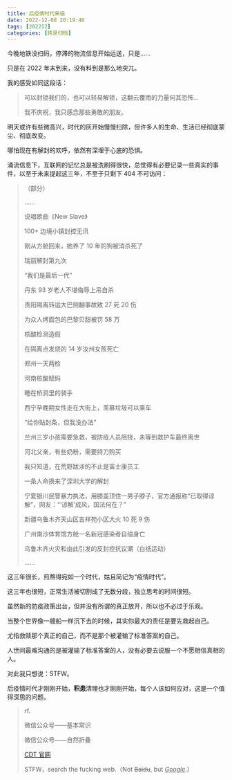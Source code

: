 ```yaml
---
title: 后疫情时代来临
date: 2022-12-08 20:19:46
tags: [202212]
categories: [转录归档]
---
```


今晚地铁没扫码，停滞的物流信息开始运送，只是......

<!-- more -->

只是在 2022 年末到来，没有料到是那么地突兀。

我的感受如同这段话：

> 可以封锁我们的，也可以轻易解锁，这翻云覆雨的力量何其恐怖...
>
> 我不庆祝，我只感念那些勇敢的朋友。
>

明天或许有些微高兴，时代的灰开始慢慢扫除，但许多人的生命、生活已经彻底蒙尘、彻底改变。

哪怕现在有解封的欢呼，依然有深埋于心底的恐惧。

涌流信息下，互联网的记忆总是被洗刷得很快，总觉得有必要记录一些真实的事件，以至于未来提起这三年，不至于只剩下 404 不可访问：

> （部分）
>
> ......
>
> 说唱歌曲《New Slave》
>
> 100+ 边境小镇封控无讯
>
> 刚从方舱回来，她养了 10 年的狗被消杀死了
>
> 瑞丽解封第九次
>
> “我们是最后一代”
>
> 丹东 93 岁老人不堪侮辱上吊自杀
>
> 贵阳隔离转运大巴侧翻事故致 27 死 20 伤
>
> 为众人烤面包的巴黎贝甜被罚 58 万
>
> 核酸检测造假
>
> 在隔离点发烧的 14 岁汝州女孩死亡
>
> 郑州一天两检
>
> 河南核酸赋码
>
> 睡在桥洞里的骑手
>
> 西宁孕晚期女性走在大街上，羡慕垃圾可以乘车
>
> “给你贴封条，但我没办法”
>
> 兰州三岁小孩需要急救，被防疫人员阻挠，未等到救护车最终离世
>
> 河北父亲，有些奶粉，需要持刀购买
>
> 我只知道，在荒野跋涉的不止是富士康员工
>
> 一条人命换来了深圳大学的解封
>
> 宁夏银川民警暴力执法，用膝盖顶住一男子脖子，官方通报称“已取得谅解”，网友：“‘谅解’成风，国法何在？”
>
> 新疆乌鲁木齐天山区吉祥苑小区大火 10 死 9 伤
>
> 广州南沙体育馆方舱一名新冠感染者自缢身亡
>
> 乌鲁木齐火灾和由此引发的反封控抗议潮（白纸运动）
>
> ......

这三年很长，煎熬得宛如一个时代，姑且简记为“疫情时代”。

这三年也很短，正常生活被切割成了无数分段，独立思考的时间很短。

虽然新的防疫政策出台，但并没有所谓的真正放开，所以也不必过于乐观。

当整个世界像一艘船一样沉下去的时候，其实你最大的责任是要先救起自己。

尤指救赎那个真正的自己，而不是那个被灌输了标准答案的自己。

人世间最难沟通的是被灌输了标准答案的人，没有必要去说服一个不愿相信真相的人。

对此我只想说：STFW。

后疫情时代才刚刚开始，**积患**清理也才刚刚开始，每个人该如何应对，这是一个值得深思的问题。

> rf.
>
> 微信公众号——基本常识
>
> 微信公众号——自然折叠
>
> [CDT 官网](https://chinadigitaltimes.net)
>
> STFW，search the fucking web.（Not ~~Baidu~~, but <u>*Google*</u>.）
